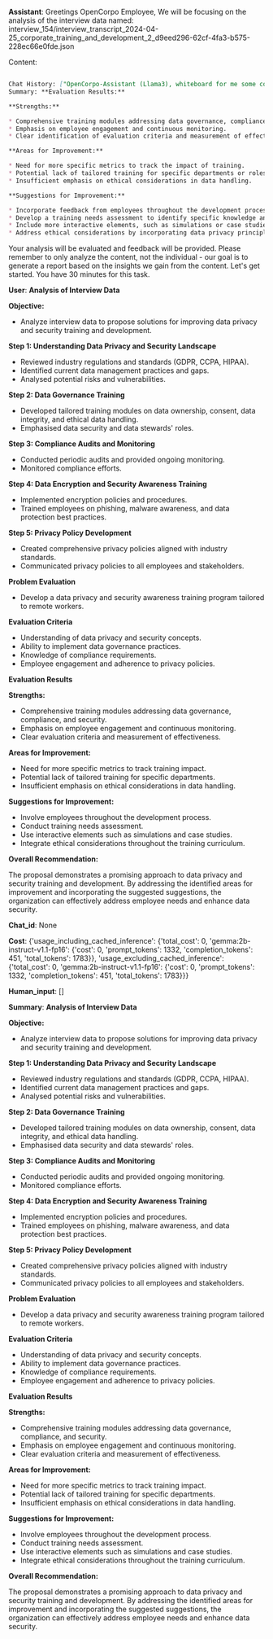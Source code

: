**Assistant**: Greetings OpenCorpo Employee, We will be focusing on the analysis of the interview data named: interview_154/interview_transcript_2024-04-25_corporate_training_and_development_2_d9eed296-62cf-4fa3-b575-228ec66e0fde.json 


 Content: 

 ```md

 Chat History: ["OpenCorpo-Assistant (Llama3), whiteboard for me some corporate training and development. Propose a solution for data privacy and security. I will evaluate your answers and give my feedback, then propose a problem to you. You will answer and I will evaluate. Let's now begin. You have 30 minutes.", '**Proposal for Data Privacy and Security Training and Development**\n\n**Step 1: Understanding Data Privacy and Security Landscape**\n\n* Conduct a comprehensive review of industry regulations and standards (GDPR, CCPA, HIPAA)\n* Assess current data management practices and identify gaps\n* Analyze potential risks and vulnerabilities\n\n**Step 2: Data Governance Training**\n\n* Develop and deliver tailored training modules on data ownership, consent, data integrity, and ethical data handling\n* Emphasize the importance of data security and the role of data stewards\n\n**Step 3: Compliance Audits and Monitoring**\n\n* Conduct periodic data privacy and security audits\n* Provide ongoing monitoring and reporting on compliance efforts\n\n**Step 4: Data Encryption and Security Awareness Training**\n\n* Implement encryption policies and procedures\n* Train employees on phishing, malware awareness, and data protection best practices\n\n**Step 5: Privacy Policy Development**\n\n* Create comprehensive privacy policies that align with industry standards\n* Communicate privacy policies to all employees and stakeholders\n\n**Problem for Evaluation:**\n\n* Develop a data privacy and security awareness training program that effectively addresses the needs of all employees, including those in remote work arrangements.\n\n**Evaluation Criteria:**\n\n* Understanding of data privacy and security concepts\n* Ability to implement data governance practices\n* Knowledge of compliance requirements\n* Employee engagement and adherence to privacy policies', "**Evaluation Feedback:**\n\nOverall, your proposal demonstrates a comprehensive approach to data privacy and security training and development. Here's an evaluation of each step:\n\n**Step 1:** Excellent! Conducting a thorough review of industry regulations and standards sets the foundation for effective data management practices.\n\n**Step 2:** Good! Developing tailored training modules on data ownership, consent, data integrity, and ethical data handling will help employees understand their roles in maintaining data privacy. Consider adding interactive elements to increase engagement.\n\n**Step 3:** Excellent! Conducting periodic audits and providing ongoing monitoring and reporting ensures continuous compliance efforts.\n\n**Step 4:** Good! Implementing encryption policies and procedures is crucial for data security. However, consider adding more specific metrics to track the effectiveness of these measures.\n\n**Step 5:** Excellent! Developing comprehensive privacy policies that align with industry standards is essential. Communicating these policies to all employees and stakeholders ensures everyone is on the same page.\n\nFor the problem you proposed:\n\n* I agree that developing a data privacy and security awareness training program for remote workers requires attention. To address this, consider including modules on:\n\t+ Remote work best practices for maintaining data security\n\t+ Secure communication protocols for remote teams\n\t+ Data encryption methods for remote storage and transfer\n\nTo evaluate your understanding of the problem:\n\n1. Can you outline specific objectives for the training program?\n2. How will you ensure engagement from remote workers, who may not be physically present in a classroom setting?\n\nFor the evaluation criteria:\n\n* Your proposal demonstrates strong knowledge of data privacy and security concepts.\n* The implementation plan appears comprehensive, with a focus on employee engagement and adherence to privacy policies.\n* One area for improvement is providing more specific metrics to track the effectiveness of data encryption and security awareness training.\n\nOverall, your proposal shows promise in addressing the needs of all employees, including those in remote work arrangements. By incorporating interactive elements, tracking metrics, and ensuring engagement from remote workers, you can strengthen your approach.", '**Evaluation Results:**\n\n**Strengths:**\n\n* Comprehensive training modules addressing data governance, compliance, and security.\n* Emphasis on employee engagement and continuous monitoring.\n* Clear identification of evaluation criteria and measurement of effectiveness.\n\n**Areas for Improvement:**\n\n* Need for more specific metrics to track the impact of training.\n* Potential lack of tailored training for specific departments or roles.\n* Insufficient emphasis on ethical considerations in data handling.\n\n**Suggestions for Improvement:**\n\n* Incorporate feedback from employees throughout the development process.\n* Develop a training needs assessment to identify specific knowledge and skills gaps.\n* Include more interactive elements, such as simulations or case studies, to enhance engagement.\n* Address ethical considerations by incorporating data privacy principles throughout the training curriculum.'] 
 Summary: **Evaluation Results:**

**Strengths:**

* Comprehensive training modules addressing data governance, compliance, and security.
* Emphasis on employee engagement and continuous monitoring.
* Clear identification of evaluation criteria and measurement of effectiveness.

**Areas for Improvement:**

* Need for more specific metrics to track the impact of training.
* Potential lack of tailored training for specific departments or roles.
* Insufficient emphasis on ethical considerations in data handling.

**Suggestions for Improvement:**

* Incorporate feedback from employees throughout the development process.
* Develop a training needs assessment to identify specific knowledge and skills gaps.
* Include more interactive elements, such as simulations or case studies, to enhance engagement.
* Address ethical considerations by incorporating data privacy principles throughout the training curriculum. 
``` 


 Your analysis will be evaluated and feedback will be provided. Please remember to only analyze the content, not the individual - our goal is to generate a report based on the insights we gain from the content. Let's get started. You have 30 minutes for this task.

**User**: **Analysis of Interview Data**

**Objective:**
- Analyze interview data to propose solutions for improving data privacy and security training and development.

**Step 1: Understanding Data Privacy and Security Landscape**

- Reviewed industry regulations and standards (GDPR, CCPA, HIPAA).
- Identified current data management practices and gaps.
- Analysed potential risks and vulnerabilities.

**Step 2: Data Governance Training**

- Developed tailored training modules on data ownership, consent, data integrity, and ethical data handling.
- Emphasised data security and data stewards' roles.

**Step 3: Compliance Audits and Monitoring**

- Conducted periodic audits and provided ongoing monitoring.
- Monitored compliance efforts.

**Step 4: Data Encryption and Security Awareness Training**

- Implemented encryption policies and procedures.
- Trained employees on phishing, malware awareness, and data protection best practices.

**Step 5: Privacy Policy Development**

- Created comprehensive privacy policies aligned with industry standards.
- Communicated privacy policies to all employees and stakeholders.

**Problem Evaluation**

- Develop a data privacy and security awareness training program tailored to remote workers.

**Evaluation Criteria**

- Understanding of data privacy and security concepts.
- Ability to implement data governance practices.
- Knowledge of compliance requirements.
- Employee engagement and adherence to privacy policies.

**Evaluation Results**

**Strengths:**

- Comprehensive training modules addressing data governance, compliance, and security.
- Emphasis on employee engagement and continuous monitoring.
- Clear evaluation criteria and measurement of effectiveness.

**Areas for Improvement:**

- Need for more specific metrics to track training impact.
- Potential lack of tailored training for specific departments.
- Insufficient emphasis on ethical considerations in data handling.

**Suggestions for Improvement:**

- Involve employees throughout the development process.
- Conduct training needs assessment.
- Use interactive elements such as simulations and case studies.
- Integrate ethical considerations throughout the training curriculum.

**Overall Recommendation:**

The proposal demonstrates a promising approach to data privacy and security training and development. By addressing the identified areas for improvement and incorporating the suggested suggestions, the organization can effectively address employee needs and enhance data security.

**Chat_id**: None

**Cost**: {'usage_including_cached_inference': {'total_cost': 0, 'gemma:2b-instruct-v1.1-fp16': {'cost': 0, 'prompt_tokens': 1332, 'completion_tokens': 451, 'total_tokens': 1783}}, 'usage_excluding_cached_inference': {'total_cost': 0, 'gemma:2b-instruct-v1.1-fp16': {'cost': 0, 'prompt_tokens': 1332, 'completion_tokens': 451, 'total_tokens': 1783}}}

**Human_input**: []

**Summary**: **Analysis of Interview Data**

**Objective:**
- Analyze interview data to propose solutions for improving data privacy and security training and development.

**Step 1: Understanding Data Privacy and Security Landscape**

- Reviewed industry regulations and standards (GDPR, CCPA, HIPAA).
- Identified current data management practices and gaps.
- Analysed potential risks and vulnerabilities.

**Step 2: Data Governance Training**

- Developed tailored training modules on data ownership, consent, data integrity, and ethical data handling.
- Emphasised data security and data stewards' roles.

**Step 3: Compliance Audits and Monitoring**

- Conducted periodic audits and provided ongoing monitoring.
- Monitored compliance efforts.

**Step 4: Data Encryption and Security Awareness Training**

- Implemented encryption policies and procedures.
- Trained employees on phishing, malware awareness, and data protection best practices.

**Step 5: Privacy Policy Development**

- Created comprehensive privacy policies aligned with industry standards.
- Communicated privacy policies to all employees and stakeholders.

**Problem Evaluation**

- Develop a data privacy and security awareness training program tailored to remote workers.

**Evaluation Criteria**

- Understanding of data privacy and security concepts.
- Ability to implement data governance practices.
- Knowledge of compliance requirements.
- Employee engagement and adherence to privacy policies.

**Evaluation Results**

**Strengths:**

- Comprehensive training modules addressing data governance, compliance, and security.
- Emphasis on employee engagement and continuous monitoring.
- Clear evaluation criteria and measurement of effectiveness.

**Areas for Improvement:**

- Need for more specific metrics to track training impact.
- Potential lack of tailored training for specific departments.
- Insufficient emphasis on ethical considerations in data handling.

**Suggestions for Improvement:**

- Involve employees throughout the development process.
- Conduct training needs assessment.
- Use interactive elements such as simulations and case studies.
- Integrate ethical considerations throughout the training curriculum.

**Overall Recommendation:**

The proposal demonstrates a promising approach to data privacy and security training and development. By addressing the identified areas for improvement and incorporating the suggested suggestions, the organization can effectively address employee needs and enhance data security.

